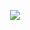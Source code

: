 
<div align="center">
  
  ![](https://komarev.com/ghpvc/?username=Nyaanity&color=447ff7&label=Visitor+count)
  
</div>
